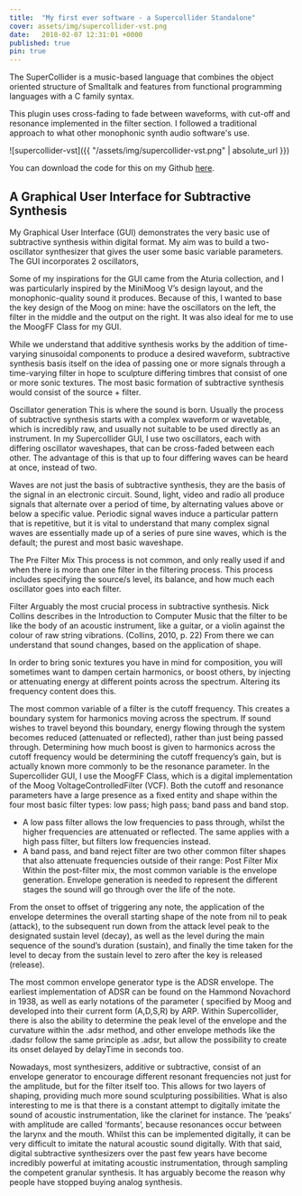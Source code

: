 ```yaml
---
title:  "My first ever software - a Supercollider Standalone"
cover: assets/img/supercollider-vst.png
date:   2018-02-07 12:31:01 +0000
published: true
pin: true
---
```


The SuperCollider is a music-based language that combines the object oriented structure of Smalltalk and features from functional programming languages with a C family syntax.

This plugin uses cross-fading to fade between waveforms, with cut-off and resonance implemented in the filter section. I followed a traditional approach to what other monophonic synth audio software's use.

![supercollider-vst]({{ "/assets/img/supercollider-vst.png" | absolute_url }})

You can download the code for this on my Github [here](https://github.com/williamdunstanmorris/vst_gui).


## A Graphical User Interface for Subtractive Synthesis

My Graphical User Interface (GUI) demonstrates the very basic use of subtractive synthesis within digital format. My aim was to build a two-oscillator synthesizer that gives the user some basic variable parameters. The GUI incorporates 2 oscillators,

Some of my inspirations for the GUI came from the Aturia collection, and I was particularly inspired by the MiniMoog V’s design layout, and the monophonic-quality sound it produces. Because of this, I wanted to base the key design of the Moog on mine: have the oscillators on the left, the filter in the middle and the output on the right. It was also ideal for me to use the MoogFF Class for my GUI.

While we understand that additive synthesis works by the addition of time-varying sinusoidal components to produce a desired waveform, subtractive synthesis basis itself on the idea of passing one or more signals through a time-varying filter in hope to sculpture differing timbres that consist of one or more sonic textures. The most basic formation of subtractive synthesis would consist of the source + filter.

Oscillator generation This is where the sound is born. Usually the process of subtractive synthesis starts with a complex waveform or wavetable, which is incredibly raw, and usually not suitable to be used directly as an instrument. In my Supercollider GUI, I use two oscillators, each with differing oscillator waveshapes, that can be cross-faded between each other. The advantage of this is that up to four differing waves can be heard at once, instead of two.

Waves are not just the basis of subtractive synthesis, they are the basis of the signal in an electronic circuit. Sound, light, video and radio all produce signals that alternate over a period of time, by alternating values above or below a specific value. Periodic signal waves induce a particular pattern that is repetitive, but it is vital to understand that many complex signal waves are essentially made up of a series of pure sine waves, which is the default; the purest and most basic waveshape.

The Pre Filter Mix This process is not common, and only really used if and when there is more than one filter in the filtering process. This process includes specifying the source/s level, its balance, and how much each oscillator goes into each filter.

Filter Arguably the most crucial process in subtractive synthesis. Nick Collins describes in the Introduction to Computer Music that the filter to be like the body of an acoustic instrument, like a guitar, or a violin against the colour of raw string vibrations. (Collins, 2010, p. 22) From there we can understand that sound changes, based on the application of shape.

In order to bring sonic textures you have in mind for composition, you will sometimes want to dampen certain harmonics, or boost others, by injecting or attenuating energy at different points across the spectrum. Altering its frequency content does this.

The most common variable of a filter is the cutoff frequency. This creates a boundary system for harmonics moving across the spectrum. If sound wishes to travel beyond this boundary, energy flowing through the system becomes reduced (attenuated or reflected), rather than just being passed through. Determining how much boost is given to harmonics across the cutoff frequency would be determining the cutoff frequency’s gain, but is actually known more commonly to be the resonance parameter. In the Supercollider GUI, I use the MoogFF Class, which is a digital implementation of the Moog VoltageControlledFilter (VCF). Both the cutoff and resonance parameters have a large presence as a fixed entity and shape within the four most basic filter types: low pass; high pass; band pass and band stop.

-	A low pass filter allows the low frequencies to pass through, whilst the higher frequencies are attenuated or reflected. The same applies with a high pass filter, but filters low frequencies instead.
-	A band pass, and band reject filter are two other common filter shapes that also attenuate frequencies outside of their range:
     Post Filter Mix Within the post-filter mix, the most common variable is the envelope generation. Envelope generation is needed to represent the different stages the sound will go through over the life of the note.

From the onset to offset of triggering any note, the application of the envelope determines the overall starting shape of the note from nil to peak (attack), to the subsequent run down from the attack level peak to the designated sustain level (decay), as well as the level during the main sequence of the sound’s duration (sustain), and finally the time taken for the level to decay from the sustain level to zero after the key is released (release).

The most common envelope generator type is the ADSR envelope. The earliest implementation of ADSR can be found on the Hammond Novachord in 1938, as well as early notations of the parameter ( specified by Moog and developed into their current form (A,D,S,R) by ARP. Within Supercollider, there is also the ability to determine the peak level of the envelope and the curvature within the .adsr method, and other envelope methods like the .dadsr follow the same principle as .adsr, but allow the possibility to create its onset delayed by delayTime in seconds too.

Nowadays, most synthesizers, additive or subtractive, consist of an envelope generator to encourage different resonant frequencies not just for the amplitude, but for the filter itself too. This allows for two layers of shaping, providing much more sound sculpturing possibilities. What is also interesting to me is that there is a constant attempt to digitally imitate the sound of acoustic instrumentation, like the clarinet for instance. The ‘peaks’ with amplitude are called ‘formants’, because resonances occur between the larynx and the mouth. Whilst this can be implemented digitally, it can be very difficult to imitate the natural acoustic sound digitally. With that said, digital subtractive synthesizers over the past few years have become incredibly powerful at imitating acoustic instrumentation, through sampling the competent granular synthesis. It has arguably become the reason why people have stopped buying analog synthesis.
